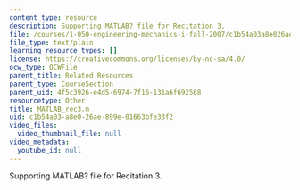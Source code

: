 ```yaml
---
content_type: resource
description: Supporting MATLAB? file for Recitation 3.
file: /courses/1-050-engineering-mechanics-i-fall-2007/c1b54a03a8e026ae899e01663bfe33f2_MATLAB_rec3.m
file_type: text/plain
learning_resource_types: []
license: https://creativecommons.org/licenses/by-nc-sa/4.0/
ocw_type: OCWFile
parent_title: Related Resources
parent_type: CourseSection
parent_uid: 4f5c3926-e4d5-6974-7f16-131a6f692568
resourcetype: Other
title: MATLAB_rec3.m
uid: c1b54a03-a8e0-26ae-899e-01663bfe33f2
video_files:
  video_thumbnail_file: null
video_metadata:
  youtube_id: null
---
```

Supporting MATLAB? file for Recitation 3.